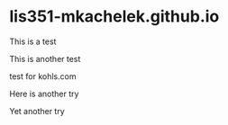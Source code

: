# lis351-mkachelek.github.io

This is a test

This is another test

test for kohls.com

Here is another try

Yet another try
